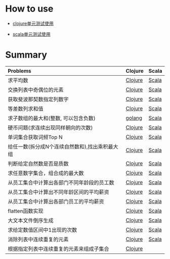 # How to use

* [clojure单元测试使用](algorithm-clj/README.md)  

* [scala单元测试使用](algorithm-scala)

# Summary

| Problems                                   | Clojure                                             | Scala                                                                                         |
| :------------------------------------------|:----------------------------------------------------|:----------------------------------------------------------------------------------------------|
| 求平均数                                    | [Clojure](algorithm-clj/src/algorithm_clj/core.clj) | [Scala](algorithm-scala/src/main/scala/org/rubik/sandbox/algorithm/util/AlgorithmUtils.scala) |
| 交换列表中奇偶位的元素                        | [Clojure](algorithm-clj/src/algorithm_clj/core.clj) | [Scala](algorithm-scala/src/main/scala/org/rubik/sandbox/algorithm/util/AlgorithmUtils.scala) |
| 获取斐波那契数指定列数字                      | [Clojure](algorithm-clj/src/algorithm_clj/core.clj) | [Scala](algorithm-scala/src/main/scala/org/rubik/sandbox/algorithm/util/AlgorithmUtils.scala) |
| 等差数列求和值                               | [Clojure](algorithm-clj/src/algorithm_clj/core.clj) | [Scala](algorithm-scala/src/main/scala/org/rubik/sandbox/algorithm/util/AlgorithmUtils.scala) |
| 求子数组的最大和(整数, 可以包含负数)           | [golang](code/go/algorithm.go)                     | [Scala](algorithm-scala/src/main/scala/org/rubik/sandbox/algorithm/util/AlgorithmUtils.scala) |
| 硬币问题(求连续出现同样朝向的次数)             | [Clojure](algorithm-clj/src/algorithm_clj/core.clj) | [Scala](algorithm-scala/src/main/scala/org/rubik/sandbox/algorithm/util/AlgorithmUtils.scala) |
| 单词集合获取词频Top N                        | [Clojure](algorithm-clj/src/algorithm_clj/core.clj) | [Scala](algorithm-scala/src/main/scala/org/rubik/sandbox/algorithm/util/AlgorithmUtils.scala) |
| 给任一数(拆分成N个连续自然数和),找出乘积最大组  | [Clojure](algorithm-clj/src/algorithm_clj/core.clj) | [Scala](algorithm-scala/src/main/scala/org/rubik/sandbox/algorithm/util/AlgorithmUtils.scala) |
| 判断给定自然数是否是质数                      | [Clojure](algorithm-clj/src/algorithm_clj/core.clj) | [Scala](algorithm-scala/src/main/scala/org/rubik/sandbox/algorithm/util/AlgorithmUtils.scala) |
| 求任意数字集合，组合成的最大数                 | [Clojure](algorithm-clj/src/algorithm_clj/core.clj) | [Scala](algorithm-scala/src/main/scala/org/rubik/sandbox/algorithm/util/AlgorithmUtils.scala) |
| 从员工集合中计算出各部门不同年龄段的员工数      | [Clojure](algorithm-clj/src/algorithm_clj/core.clj) | [Scala](algorithm-scala/src/main/scala/org/rubik/sandbox/application/util/EmployeeUtils.scala)|
| 从员工集合中计算出不同年龄区间的平均薪资        | [Clojure](algorithm-clj/src/algorithm_clj/core.clj) | [Scala](algorithm-scala/src/main/scala/org/rubik/sandbox/application/util/EmployeeUtils.scala)|
| 从员工集合中计算出各部门员工的平均薪资          | [Clojure](algorithm-clj/src/algorithm_clj/core.clj) | [Scala](algorithm-scala/src/main/scala/org/rubik/sandbox/application/util/EmployeeUtils.scala)|
| flatten函数实现                             | [Clojure](algorithm-clj/src/algorithm_clj/core.clj) | [Scala](algorithm-scala/src/main/scala/org/rubik/sandbox/algorithm/util/AlgorithmUtils.scala)  |
| 大文本文件倒序生成                           | [Clojure](algorithm-clj/src/algorithm_clj/core.clj) | [Scala](algorithm-scala/src/main/scala/org/rubik/sandbox/common/util/FileUtils.scala)         |
| 求给定数值区间中1出现的次数                   | [Clojure](algorithm-clj/src/algorithm_clj/core.clj) | [Scala](algorithm-scala/src/main/scala/org/rubik/sandbox/algorithm/util/AlgorithmUtils.scala)  |
| 消除列表中连续重复的元素                       | [Clojure](algorithm-clj/src/algorithm_clj/core.clj) | [Scala](algorithm-scala/src/main/scala/org/rubik/sandbox/algorithm/util/AlgorithmUtils.scala) |
| 根据指定列表中连续重复的元素来组成子集合         | [Clojure](algorithm-clj/src/algorithm_clj/core.clj) |  |